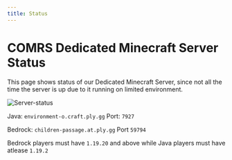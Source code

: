 ```yaml
---
title: Status
---
```


# COMRS Dedicated Minecraft Server Status
This page shows status of our Dedicated Minecraft Server, since not all the time the server is up due to it running on limited environment.

![Server-status](https://mcapi.us/server/image?ip=environment-o.craft.ply.gg&port=7927&title=)

Java: `environment-o.craft.ply.gg` Port: `7927`

Bedrock: `children-passage.at.ply.gg` Port `59794`

Bedrock players must have `1.19.20` and above while Java players must have atlease `1.19.2`
